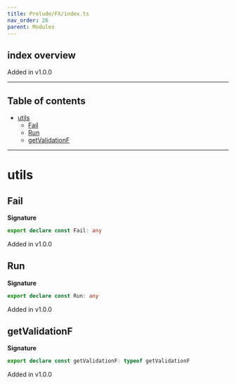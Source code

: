 ```yaml
---
title: Prelude/FX/index.ts
nav_order: 26
parent: Modules
---
```


## index overview

Added in v1.0.0

---

<h2 class="text-delta">Table of contents</h2>

- [utils](#utils)
  - [Fail](#fail)
  - [Run](#run)
  - [getValidationF](#getvalidationf)

---

# utils

## Fail

**Signature**

```ts
export declare const Fail: any
```

Added in v1.0.0

## Run

**Signature**

```ts
export declare const Run: any
```

Added in v1.0.0

## getValidationF

**Signature**

```ts
export declare const getValidationF: typeof getValidationF
```

Added in v1.0.0
